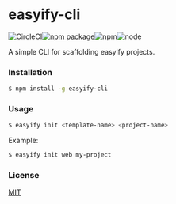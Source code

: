 # easyify-cli 

![CircleCI](https://img.shields.io/circleci/project/github/webkong/easyify-cli.svg)[![npm package](https://img.shields.io/npm/v/easyify-cli.svg)](https://www.npmjs.com/package/easyify-cli)![npm](https://img.shields.io/npm/l/easyify-cli.svg)![node](https://img.shields.io/node/v/easyify-cli.svg)


A simple CLI for scaffolding easyify projects.

### Installation


``` bash
$ npm install -g easyify-cli
```

### Usage

``` bash
$ easyify init <template-name> <project-name>
```

Example:

``` bash
$ easyify init web my-project
```


### License

[MIT](http://opensource.org/licenses/MIT)
